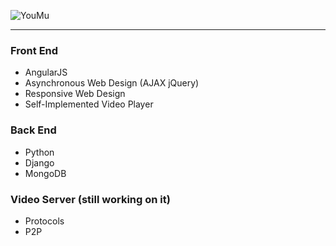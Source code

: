 ![YouMu](http://d.pcs.baidu.com/thumbnail/edfbecf522905cdb685037140449192b?fid=2047179116-250528-1077051655997760&time=1413216000&rt=pr&sign=FDTAER-DCb740ccc5511e5e8fedcff06b081203-5HvUwQE75fJ1Jyc%2bwZn4oSuuZIo%3d&expires=8h&prisign=unknow&chkbd=0&chkv=0&size=c1366_u768&quality=90)
- - -

### Front End
* AngularJS
* Asynchronous Web Design (AJAX jQuery)
* Responsive Web Design
* Self-Implemented Video Player

### Back End
* Python
* Django
* MongoDB

### Video Server (still working on it)
* Protocols
* P2P
